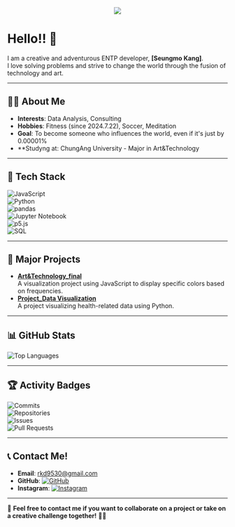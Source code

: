 <div align="center">
    <img src="https://capsule-render.vercel.app/api?type=waving&height=300&color=gradient&text=%20%20%20%20I%20am%20KANG%20SEUNG%20MO&section=header&reversal=true&fontAlign=49&fontColor=00" />
</div>


# Hello!! 🚀  

I am a creative and adventurous ENTP developer, **[Seungmo Kang]**.  
I love solving problems and strive to change the world through the fusion of technology and art.  

---

## 🧏‍♂️ About Me  

- **Interests**: Data Analysis, Consulting  
- **Hobbies**: Fitness (since 2024.7.22), Soccer, Meditation  
- **Goal**: To become someone who influences the world, even if it's just by 0.00001%  
- **Studyng at: ChungAng University - Major in Art&Technology 
---

## 🌟 Tech Stack  

![JavaScript](https://img.shields.io/badge/JavaScript-F7DF1E?style=for-the-badge&logo=javascript&logoColor=black)  
![Python](https://img.shields.io/badge/Python-3776AB?style=for-the-badge&logo=python&logoColor=white)  
![pandas](https://img.shields.io/badge/pandas-150458?style=for-the-badge&logo=pandas&logoColor=white)  
![Jupyter Notebook](https://img.shields.io/badge/Jupyter-FF9800?style=for-the-badge&logo=Jupyter&logoColor=white)  
![p5.js](https://img.shields.io/badge/p5.js-FF4A1C?style=for-the-badge&logo=p5.js&logoColor=white)  
![SQL](https://img.shields.io/badge/SQL-4479A1?style=for-the-badge&logo=postgresql&logoColor=white)  

---

## 📂 Major Projects  

- **[Art&Technology_final](https://github.com/boalover/no_pain_no_gain.git)**  
  A visualization project using JavaScript to display specific colors based on frequencies.  
- **[Project_Data Visualization](https://github.com/boalover/Data-visualize)**  
  A project visualizing health-related data using Python.  

---

## 📊 GitHub Stats  

![Top Languages](https://github-readme-stats.vercel.app/api/top-langs/?username=boalover&layout=compact&theme=dark)  

---

## 🏆 Activity Badges  

![Commits](https://img.shields.io/badge/Commits-100%2B-blue?style=for-the-badge)  
![Repositories](https://img.shields.io/badge/Public_Repositories-10%2B-green?style=for-the-badge)  
![Issues](https://img.shields.io/badge/Issues_Resolved-50%2B-orange?style=for-the-badge)  
![Pull Requests](https://img.shields.io/badge/Pull_Requests_Approved-30%2B-brightgreen?style=for-the-badge)  

---

## 📞 Contact Me!  

- **Email**: rkd9530@gmail.com  
- **GitHub**: [![GitHub](https://img.shields.io/badge/GitHub-181717?style=for-the-badge&logo=github&logoColor=white)](https://github.com/boalover)  
- **Instagram**: [![Instagram](https://img.shields.io/badge/Instagram-E4405F?style=for-the-badge&logo=instagram&logoColor=white)](https://instagram.com/rkd_9530)  

---

💬 **Feel free to contact me if you want to collaborate on a project or take on a creative challenge together!** 🎨✨  
